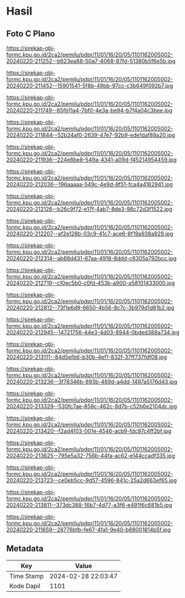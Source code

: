# Hasil

## Foto C Plano

https://sirekap-obj-formc.kpu.go.id/2ca2/pemilu/pdpr/11/01/16/20/05/1101162005002-20240220-211252--b623ea88-50a7-4068-87fd-51380b5f6e5b.jpg

https://sirekap-obj-formc.kpu.go.id/2ca2/pemilu/pdpr/11/01/16/20/05/1101162005002-20240220-211452--15901541-5f8b-49bb-97cc-c3b649f092b7.jpg

https://sirekap-obj-formc.kpu.go.id/2ca2/pemilu/pdpr/11/01/16/20/05/1101162005002-20240220-211749--65fb11a4-7bf0-4e3a-be94-b7f4a04c3bee.jpg

https://sirekap-obj-formc.kpu.go.id/2ca2/pemilu/pdpr/11/01/16/20/05/1101162005002-20240220-211844--52b24af0-2639-47e7-92b9-ede1daf88a20.jpg

https://sirekap-obj-formc.kpu.go.id/2ca2/pemilu/pdpr/11/01/16/20/05/1101162005002-20240220-211936--224e8be8-549a-4341-a09d-f45214954459.jpg

https://sirekap-obj-formc.kpu.go.id/2ca2/pemilu/pdpr/11/01/16/20/05/1101162005002-20240220-212036--196aaaaa-549c-4e9d-8f51-fca4a4162941.jpg

https://sirekap-obj-formc.kpu.go.id/2ca2/pemilu/pdpr/11/01/16/20/05/1101162005002-20240220-212126--b26c9f72-e17f-4ab7-8de3-98c72d3f1522.jpg

https://sirekap-obj-formc.kpu.go.id/2ca2/pemilu/pdpr/11/01/16/20/05/1101162005002-20240220-212207--af2e128b-03c9-41c7-ace6-8f19a938a929.jpg

https://sirekap-obj-formc.kpu.go.id/2ca2/pemilu/pdpr/11/01/16/20/05/1101162005002-20240220-212314--ab68d431-67aa-4918-8ddd-c8305a792bcc.jpg

https://sirekap-obj-formc.kpu.go.id/2ca2/pemilu/pdpr/11/01/16/20/05/1101162005002-20240220-212719--c10ec5b0-c0fd-453b-a900-a58101433000.jpg

https://sirekap-obj-formc.kpu.go.id/2ca2/pemilu/pdpr/11/01/16/20/05/1101162005002-20240220-212812--73f1e6d9-6650-4b56-8c7c-3b979d1d81b2.jpg

https://sirekap-obj-formc.kpu.go.id/2ca2/pemilu/pdpr/11/01/16/20/05/1101162005002-20240220-212945--14721756-44e3-4d03-8944-0bded388a734.jpg

https://sirekap-obj-formc.kpu.go.id/2ca2/pemilu/pdpr/11/01/16/20/05/1101162005002-20240220-213111--84d5efb6-b30b-4ef1-832f-37ff737fdf08.jpg

https://sirekap-obj-formc.kpu.go.id/2ca2/pemilu/pdpr/11/01/16/20/05/1101162005002-20240220-213236--3f78346b-893b-489d-a4dd-1497a5176d43.jpg

https://sirekap-obj-formc.kpu.go.id/2ca2/pemilu/pdpr/11/01/16/20/05/1101162005002-20240220-213329--530fc7ae-858c-462c-8d7b-c52b6e2104dc.jpg

https://sirekap-obj-formc.kpu.go.id/2ca2/pemilu/pdpr/11/01/16/20/05/1101162005002-20240220-213420--f2ad4f03-001e-4546-acb9-fdc97c4ff2bf.jpg

https://sirekap-obj-formc.kpu.go.id/2ca2/pemilu/pdpr/11/01/16/20/05/1101162005002-20240220-213625--795e5a32-756b-44fa-ac62-e144ccadf335.jpg

https://sirekap-obj-formc.kpu.go.id/2ca2/pemilu/pdpr/11/01/16/20/05/1101162005002-20240220-213723--ce0eb5cc-9d57-4596-841c-25a2d663ef65.jpg

https://sirekap-obj-formc.kpu.go.id/2ca2/pemilu/pdpr/11/01/16/20/05/1101162005002-20240220-213811--373dc388-16b7-4d77-a3f6-e491f6c681b5.jpg

https://sirekap-obj-formc.kpu.go.id/2ca2/pemilu/pdpr/11/01/16/20/05/1101162005002-20240220-211659--28776bfb-fe67-4fa1-9e40-b68001814b5f.jpg


## Metadata

| Key        | Value               |
| ---------- | ------------------- |
| Time Stamp | 2024-02-28 22:03:47 |
| Kode Dapil | 1101                |



